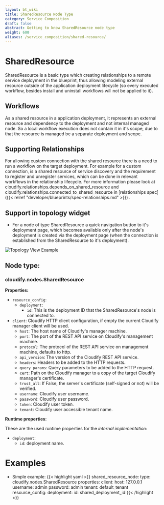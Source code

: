 ```yaml
---
layout: bt_wiki
title: SharedResource Node Type
category: Service Composition
draft: false
abstract: Getting to know SharedResource node type
weight: 600
aliases: /service_composition/shared-resource/
---
```


# SharedResource
SharedResource is a basic type which creating relationships to a remote service deployment in the blueprint, thus allowing modeling external resource outside of the application deployment lifecycle (so every executed workflow, besides install and uninstall workflows will not be applied to it).

## Workflows
As a shared resource in a application deployment, it represents an external resource and dependency to the deployment and not internal
managed node. So a local workflow execution does not contain it in it's scope, due to that the resource is managed be a separate
deployment and scope.

## Supporting Relationships
For allowing custom connection with the shared resource there is a need to run a workflow on the target deployment.
For example for a custom connection, is a shared resource of service discovery and the requirement to register and unregister services, which
can be done in relevant workflows in the relationship lifecycle. For more information please look at
cloudify.relationships.depends_on_shared_resource and cloudify.relationships.connected_to_shared_resource in [relationships spec]({{< relref "developer/blueprints/spec-relationships.md" >}}) .

## Support in topology widget

* For a node of type SharedResource a quick navigation button to it's deployment page, which becomes available only after the node's deployment is created
via the deployment page (when the connection is established from the SharedResource to it's deployment).

![Topology View Example]( /images/service_composition/component_sharedresource_topology_view.png )

## Node type:

### cloudify.nodes.SharedResource

**Properties:**

* `resource_config`:
   * `deployment`:
        * `id`: This is the deployment ID that the SharedResource's node is connected to.
* `client`: Cloudify HTTP client configuration, if empty the current Cloudify manager client will be used.
   * `host`: The host name of Cloudify's manager machine.
   * `port`: The port of the REST API service on Cloudify's management machine.
   * `protocol`: The protocol of the REST API service on management machine, defaults to http.
   * `api_version`: The version of the Cloudify REST API service.
   * `headers`: Headers to be added to the HTTP requests.
   * `query_params`: Query parameters to be added to the HTTP request.
   * `cert`: Path on the Cloudify manager to a copy of the target Cloudify manager's certificate.
   * `trust_all`: If False, the server's certificate (self-signed or not) will be verified.
   * `username`: Cloudify user username.
   * `password`: Cloudify user password.
   * `token`: Cloudify user token.
   * `tenant`: Cloudify user accessible tenant name.
 
**Runtime properties:**

These are the used runtime properties for the *internal implementation*:
* `deployment`:
    * `id`: deployment name.

# Examples

* Simple example:
{{< highlight  yaml >}}
shared_resource_node:
  type: cloudify.nodes.SharedResource
  properties:
    client:
        host: 127.0.0.1
        username: admin
        password: admin
        tenant: default_tenant
    resource_config:
      deployment:
        id: shared_deployment_id
{{< /highlight >}}
